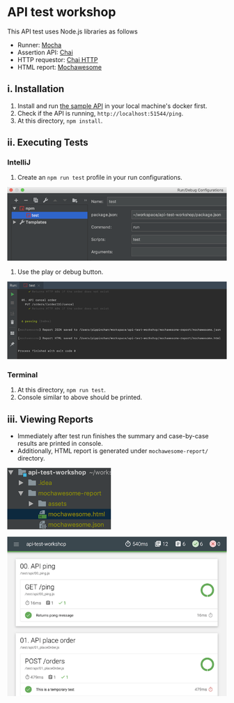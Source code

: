 # API test workshop

This API test uses Node.js libraries as follows
- Runner: [Mocha](https://mochajs.org/#getting-started)
- Assertion API: [Chai](https://www.chaijs.com/api/)
- HTTP requestor: [Chai HTTP](https://www.chaijs.com/plugins/chai-http/)
- HTML report: [Mochawesome](https://www.npmjs.com/package/mochawesome)

## i. Installation
1. Install and run [the sample API](https://github.com/lalamove/challenge/blob/master/set_api.md#how-to-run-the-above-api-on-your-local-machine) in your local machine's docker first.
1. Check if the API is running, `http://localhost:51544/ping`.
1. At this directory, `npm install`.

## ii. Executing Tests

### IntelliJ
1. Create an `npm run test` profile in your run configurations.

![](screenshots/npmtest_intellij.png)

1. Use the play or debug button.

![](screenshots/npmtest_intellij_run.png)

### Terminal
1. At this directory, `npm run test`.
1. Console similar to above should be printed.

## iii. Viewing Reports
- Immediately after test run finishes the summary and case-by-case results are printed in console.
- Additionally, HTML report is generated under `mochawesome-report/` directory.

![](screenshots/report_dir.png)

![](screenshots/report_html.png)
